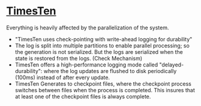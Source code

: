 # [TimesTen](http://csci6442.org/papers/IEEE.pdf#page=8)

Everything is heavily affected by the parallelization of the system.

* "TimesTen uses check-pointing with write-ahead logging for durability"
* The log is split into multiple partitions to enable parallel processing; so the generation is not serialized. But the logs are serialized when the state is restored from the logs. (Check Mechanism)
* TimesTen offers a high-performance logging mode called "delayed-durability": where the log updates are flushed to disk periodically (100ms) instead of after every update.
* TimesTen Generates to checkpoint files, where the checkpoint process switches between files when the process is completed. This insures that at least one of the checkpoint files is always complete.